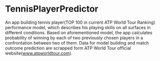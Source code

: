 # TennisPlayerPredictor

An app building tennis player(TOP 100 in current ATP World Tour Ranking) performance model, which describes his playing skills on all surfaces in different conditions. Based on aforementioned model, the app calculates probability of winning by each of two previously chosen players in a confrontation between two of them. Data for model building and match outcome prediction are scrapped form ATP World Tour official website(www.atpworldtour.com).



